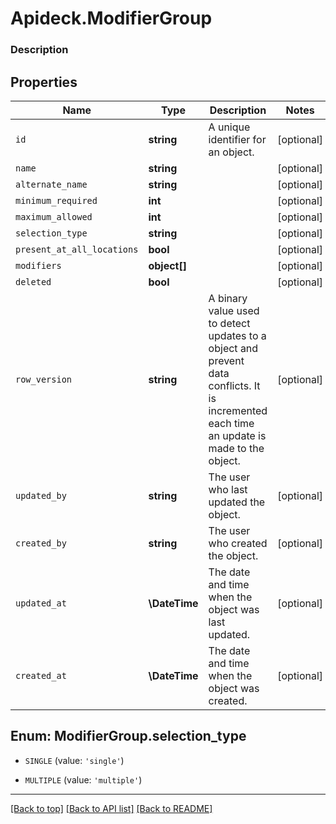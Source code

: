 # Apideck.ModifierGroup

### Description

## Properties
Name | Type | Description | Notes
------------ | ------------- | ------------- | -------------
`id` | **string** | A unique identifier for an object. | [optional] 
`name` | **string** |  | [optional] 
`alternate_name` | **string** |  | [optional] 
`minimum_required` | **int** |  | [optional] 
`maximum_allowed` | **int** |  | [optional] 
`selection_type` | **string** |  | [optional] 
`present_at_all_locations` | **bool** |  | [optional] 
`modifiers` | **object[]** |  | [optional] 
`deleted` | **bool** |  | [optional] 
`row_version` | **string** | A binary value used to detect updates to a object and prevent data conflicts. It is incremented each time an update is made to the object. | [optional] 
`updated_by` | **string** | The user who last updated the object. | [optional] 
`created_by` | **string** | The user who created the object. | [optional] 
`updated_at` | **\DateTime** | The date and time when the object was last updated. | [optional] 
`created_at` | **\DateTime** | The date and time when the object was created. | [optional] 





<a name="SELECTION_TYPE"></a>
## Enum: ModifierGroup.selection_type


* `SINGLE` (value: `'single'`)

* `MULTIPLE` (value: `'multiple'`)




---

[[Back to top]](#) [[Back to API list]](../../../../README.md#documentation-for-api-endpoints) [[Back to README]](../../../../README.md)


